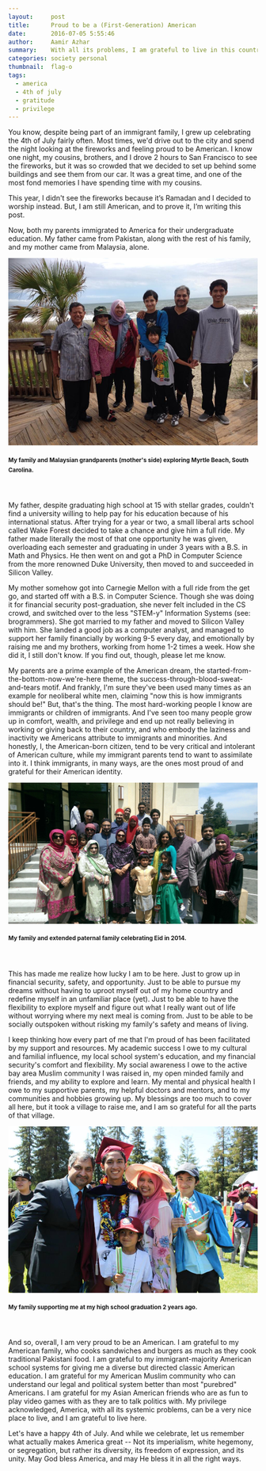 ```yaml
---
layout:     post
title:      Proud to be a (First-Generation) American
date:       2016-07-05 5:55:46
author:     Aamir Azhar
summary:    With all its problems, I am grateful to live in this country.
categories: society personal
thumbnail:  flag-o
tags:
  - america
  - 4th of july
  - gratitude
  - privilege
---
```

You know, despite being part of an immigrant family, I grew up celebrating the 4th of July fairly often. Most times, we'd drive out to the city and spend the night looking at the fireworks and feeling proud to be American. I know one night, my cousins, brothers, and I drove 2 hours to San Francisco to see the fireworks, but it was so crowded that we decided to set up behind some buildings and see them from our car. It was a great time, and one of the most fond memories I have spending time with my cousins.

This year, I didn't see the fireworks because it’s Ramadan and I decided to worship instead. But, I am still American, and to prove it, I’m writing this post.

Now, both my parents immigrated to America for their undergraduate education. My father came from Pakistan, along with the rest of his family, and my mother came from Malaysia, alone.

![Family-South-Carolina](/resources/images/07-05-2016/fam-sc.jpg)

#### <sup>My family and Malaysian grandparents (mother's side) exploring Myrtle Beach, South Carolina.</sup>

&nbsp;

My father, despite graduating high school at 15 with stellar grades, couldn't find a university willing to help pay for his education because of his international status. After trying for a year or two, a small liberal arts school called Wake Forest decided to take a chance and give him a full ride. My father made literally the most of that one opportunity he was given, overloading each semester and graduating in under 3 years with a B.S. in Math and Physics. He then went on and got a PhD in Computer Science from the more renowned Duke University, then moved to and succeeded in Silicon Valley.

My mother somehow got into Carnegie Mellon with a full ride from the get go, and started off with a B.S. in Computer Science. Though she was doing it for financial security post-graduation, she never felt included in the CS crowd, and switched over to the less "STEM-y" Information Systems (see: brogrammers). She got married to my father and moved to Silicon Valley with him. She landed a good job as a computer analyst, and managed to support her family financially by working 9-5 every day, and emotionally by raising me and my brothers, working from home 1-2 times a week. How she did it, I still don't know. If you find out, though, please let me know.

My parents are a prime example of the American dream, the started-from-the-bottom-now-we're-here theme, the success-through-blood-sweat-and-tears motif. And frankly, I'm sure they've been used many times as an example for neoliberal white men, claiming "now this is how immigrants should be!" But, that's the thing. The most hard-working people I know are immigrants or children of immigrants. And I've seen too many people grow up in comfort, wealth, and privilege and end up not really believing in working or giving back to their country, and who embody the laziness and inactivity we Americans attribute to immigrants and minorities. And honestly, I, the American-born citizen, tend to be very critical and intolerant of American culture, while my immigrant parents tend to want to assimilate into it. I think immigrants, in many ways, are the ones most proud of and grateful for their American identity.

![Family-Eid](/resources/images/07-05-2016/fam-eid.jpg)

#### <sup>My family and extended paternal family celebrating Eid in 2014.</sup>

&nbsp;

This has made me realize how lucky I am to be here. Just to grow up in financial security, safety, and opportunity. Just to be able to pursue my dreams without having to uproot myself out of my home country and redefine myself in an unfamiliar place (yet). Just to be able to have the flexibility to explore myself and figure out what I really want out of life without worrying where my next meal is coming from. Just to be able to be socially outspoken without risking my family's safety and means of living.

I keep thinking how every part of me that I'm proud of has been facilitated by my support and resources. My academic success I owe to my cultural and familial influence, my local school system's education, and my financial security's comfort and flexibility. My social awareness I owe to the active bay area Muslim community I was raised in, my open minded family and friends, and my ability to explore and learn. My mental and physical health I owe to my supportive parents, my helpful doctors and mentors, and to my communities and hobbies growing up. My blessings are too much to cover all here, but it took a village to raise me, and I am so grateful for all the parts of that village.

![My-Graduation](/resources/images/07-05-2016/graduation.jpg)

#### <sup>My family supporting me at my high school graduation 2 years ago.</sup>

&nbsp;

And so, overall, I am very proud to be an American. I am grateful to my American family, who cooks sandwiches and burgers as much as they cook traditional Pakistani food. I am grateful to my immigrant-majority American school systems for giving me a diverse but directed classic American education. I am grateful for my American Muslim community who can understand our legal and political system better than most "purebred" Americans. I am grateful for my Asian American friends who are as fun to play video games with as they are to talk politics with. My privilege acknowledged, America, with all its systemic problems, can be a very nice place to live, and I am grateful to live here.

Let's have a happy 4th of July. And while we celebrate, let us remember what actually makes America great -- Not its imperialism, white hegemony, or segregation, but rather its diversity, its freedom of expression, and its unity. May God bless America, and may He bless it in all the right ways.
